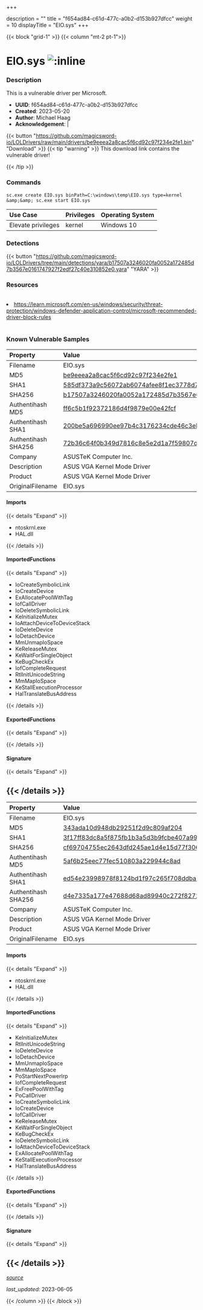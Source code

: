+++

description = ""
title = "f654ad84-c61d-477c-a0b2-d153b927dfcc"
weight = 10
displayTitle = "EIO.sys"
+++


{{< block "grid-1" >}}
{{< column "mt-2 pt-1">}}


# EIO.sys ![:inline](/images/twitter_verified.png) 


### Description

This is a vulnerable driver per Microsoft.
- **UUID**: f654ad84-c61d-477c-a0b2-d153b927dfcc
- **Created**: 2023-05-20
- **Author**: Michael Haag
- **Acknowledgement**:  | [](https://twitter.com/)

{{< button "https://github.com/magicsword-io/LOLDrivers/raw/main/drivers/be9eeea2a8cac5f6cd92c97f234e2fe1.bin" "Download" >}}
{{< tip "warning" >}}
This download link contains the vulnerable driver!

{{< /tip >}}

### Commands

```
sc.exe create EIO.sys binPath=C:\windows\temp\EIO.sys type=kernel &amp;&amp; sc.exe start EIO.sys
```


| Use Case | Privileges | Operating System | 
|:---- | ---- | ---- |
| Elevate privileges | kernel | Windows 10 |


### Detections

{{< button "https://github.com/magicsword-io/LOLDrivers/tree/main/detections/yara/b17507a3246020fa0052a172485d7b3567e0161747927f2edf27c40e310852e0.yara" "YARA" >}}

### Resources
<br>
<li><a href="https://learn.microsoft.com/en-us/windows/security/threat-protection/windows-defender-application-control/microsoft-recommended-driver-block-rules">https://learn.microsoft.com/en-us/windows/security/threat-protection/windows-defender-application-control/microsoft-recommended-driver-block-rules</a></li>
<br>

### Known Vulnerable Samples

| Property           | Value |
|:-------------------|:------|
| Filename           | EIO.sys |
| MD5                | [be9eeea2a8cac5f6cd92c97f234e2fe1](https://www.virustotal.com/gui/file/be9eeea2a8cac5f6cd92c97f234e2fe1) |
| SHA1               | [585df373a9c56072ab6074afee8f1ec3778d70f8](https://www.virustotal.com/gui/file/585df373a9c56072ab6074afee8f1ec3778d70f8) |
| SHA256             | [b17507a3246020fa0052a172485d7b3567e0161747927f2edf27c40e310852e0](https://www.virustotal.com/gui/file/b17507a3246020fa0052a172485d7b3567e0161747927f2edf27c40e310852e0) |
| Authentihash MD5   | [ff6c5b1f92372186d4f9879e00e42fcf](https://www.virustotal.com/gui/search/authentihash%253Aff6c5b1f92372186d4f9879e00e42fcf) |
| Authentihash SHA1  | [200be5a696990ee97b4c3176234cde46c3ebc2ce](https://www.virustotal.com/gui/search/authentihash%253A200be5a696990ee97b4c3176234cde46c3ebc2ce) |
| Authentihash SHA256| [72b36c64f0b349d7816c8e5e2d1a7f59807de0c87d3f071a04dbc56bec9c00db](https://www.virustotal.com/gui/search/authentihash%253A72b36c64f0b349d7816c8e5e2d1a7f59807de0c87d3f071a04dbc56bec9c00db) |
| Company           | ASUSTeK Computer Inc. |
| Description       | ASUS VGA Kernel Mode Driver |
| Product           | ASUS VGA Kernel Mode Driver |
| OriginalFilename  | EIO.sys |


#### Imports
{{< details "Expand" >}}
* ntoskrnl.exe
* HAL.dll

{{< /details >}}
#### ImportedFunctions
{{< details "Expand" >}}
* IoCreateSymbolicLink
* IoCreateDevice
* ExAllocatePoolWithTag
* IofCallDriver
* IoDeleteSymbolicLink
* KeInitializeMutex
* IoAttachDeviceToDeviceStack
* IoDeleteDevice
* IoDetachDevice
* MmUnmapIoSpace
* KeReleaseMutex
* KeWaitForSingleObject
* KeBugCheckEx
* IofCompleteRequest
* RtlInitUnicodeString
* MmMapIoSpace
* KeStallExecutionProcessor
* HalTranslateBusAddress

{{< /details >}}
#### ExportedFunctions
{{< details "Expand" >}}

{{< /details >}}

#### Signature
{{< details "Expand" >}}

{{< /details >}}
-----
| Property           | Value |
|:-------------------|:------|
| Filename           | EIO.sys |
| MD5                | [343ada10d948db29251f2d9c809af204](https://www.virustotal.com/gui/file/343ada10d948db29251f2d9c809af204) |
| SHA1               | [3f17ff83dc8a5f875fb1b3a5d3b9fcbe407a99f0](https://www.virustotal.com/gui/file/3f17ff83dc8a5f875fb1b3a5d3b9fcbe407a99f0) |
| SHA256             | [cf69704755ec2643dfd245ae1d4e15d77f306aeb1a576ffa159453de1a7345cb](https://www.virustotal.com/gui/file/cf69704755ec2643dfd245ae1d4e15d77f306aeb1a576ffa159453de1a7345cb) |
| Authentihash MD5   | [5af6b25eec77fec510803a229944c8ad](https://www.virustotal.com/gui/search/authentihash%253A5af6b25eec77fec510803a229944c8ad) |
| Authentihash SHA1  | [ed54e23998978f8124bd1f97c265f708ddba1de0](https://www.virustotal.com/gui/search/authentihash%253Aed54e23998978f8124bd1f97c265f708ddba1de0) |
| Authentihash SHA256| [d4e7335a177e47688d68ad89940c272f82728c882623f1630e7fd2e03e16f003](https://www.virustotal.com/gui/search/authentihash%253Ad4e7335a177e47688d68ad89940c272f82728c882623f1630e7fd2e03e16f003) |
| Company           | ASUSTeK Computer Inc. |
| Description       | ASUS VGA Kernel Mode Driver |
| Product           | ASUS VGA Kernel Mode Driver |
| OriginalFilename  | EIO.sys |


#### Imports
{{< details "Expand" >}}
* ntoskrnl.exe
* HAL.dll

{{< /details >}}
#### ImportedFunctions
{{< details "Expand" >}}
* KeInitializeMutex
* RtlInitUnicodeString
* IoDeleteDevice
* IoDetachDevice
* MmUnmapIoSpace
* MmMapIoSpace
* PoStartNextPowerIrp
* IofCompleteRequest
* ExFreePoolWithTag
* PoCallDriver
* IoCreateSymbolicLink
* IoCreateDevice
* IofCallDriver
* KeReleaseMutex
* KeWaitForSingleObject
* KeBugCheckEx
* IoDeleteSymbolicLink
* IoAttachDeviceToDeviceStack
* ExAllocatePoolWithTag
* KeStallExecutionProcessor
* HalTranslateBusAddress

{{< /details >}}
#### ExportedFunctions
{{< details "Expand" >}}

{{< /details >}}

#### Signature
{{< details "Expand" >}}

{{< /details >}}
-----



[*source*](https://github.com/magicsword-io/LOLDrivers/tree/main/yaml/f654ad84-c61d-477c-a0b2-d153b927dfcc.yaml)

*last_updated:* 2023-06-05








{{< /column >}}
{{< /block >}}
